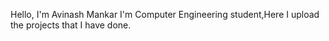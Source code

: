 Hello, I'm Avinash Mankar 
I'm Computer Engineering student,Here I upload the projects that I have done.
